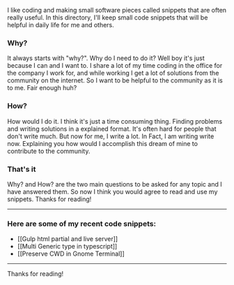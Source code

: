 I like coding and making small software pieces called snippets that are often really useful. In this directory, I'll keep small code snippets that will be helpful in daily life for me and others.

### Why? 
It always starts with "why?". Why do I need to do it? Well boy it's just because I can and I want to. I share a lot of my time coding in the office for the company I work for, and while working I get a lot of solutions from the community on the internet. So I want to be helpful to the community as it is to me. Fair enough huh? 

### How?
How would I do it. I think it's just a time consuming thing. Finding problems and writing solutions in a explained format. It's often hard for people that don't write much. But now for me, I write a lot. In Fact, I am writing write now. Explaining you how would I accomplish this dream of mine to contribute to the community. 

### That's it 
Why? and How? are the two main questions to be asked for any topic and I have answered them. So now I think you would agree to read and use my snippets. Thanks for reading!

---
### Here are some of my recent code snippets:
- [[Gulp html partial and live server]]
- [[Multi Generic type in typescript]]
- [[Preserve CWD in Gnome Terminal]]

---
Thanks for reading!